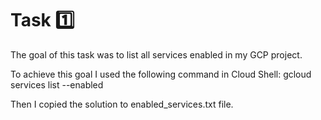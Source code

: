 # Task 1️⃣  

The goal of this task was to list all services enabled in my GCP project.

To achieve this goal I used the following command in Cloud Shell:
gcloud services list --enabled

Then I copied the solution to enabled_services.txt file.